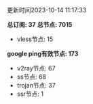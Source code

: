 更新时间2023-10-14 11:17:33

**总订阅: 37**
**总节点: 7015**
- vless节点: 15

**google ping有效节点: 173**
- v2ray节点: 67
- ss节点: 68
- trojan节点: 37
- ssr节点: 1
